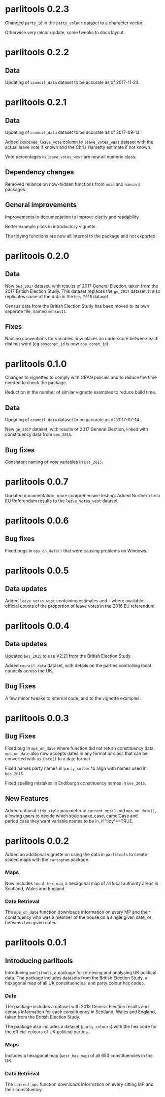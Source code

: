 
# parlitools 0.2.3

Changed `party_id` in the `party_colour` dataset to a character vector.

Otherwise very minor update, some tweaks to docs layout.

# parlitools 0.2.2

## Data

Updating of `council_data` dataset to be accurate as of 2017-11-24.

# parlitools 0.2.1

## Data

Updating of `council_data` dataset to be accurate as of 2017-09-13.

Added `combined_leave_vote` column to `leave_votes_west` dataset with the actual leave 
vote if known and the Chris Hanretty estimate if not known. 

Vote percentages in `leave_votes_west` are now all numeric class.

## Dependency changes

Removed reliance on now-hidden functions from `mnis` and `hansard` packages.

## General improvements

Improvements to documentation to improve clarity and readability. 

Better example plots in introductory vignette.

The tidying functions are now all internal to the package and not exported.

# parlitools 0.2.0

## Data

New `bes_2017` dataset, with results of 2017 General Election, taken from the 2017 
British Election Study. This dataset replaces the `ge_2017` dataset. It also 
replicates some of the data in the `bes_2015` dataset.

Census data from the British Election Study has been moved to its own seperate file, 
named `census11`.

## Fixes

Naming conventions for variables now places an underscore between each distinct 
word (eg `onsconst_id` is now `ons_const_id`)

# parlitools 0.1.0

Changes to vignettes to comply with CRAN policies and to reduce the time needed 
to check the package.

Reduction in the number of similar vignette examples to reduce build time.

## Data

Updating of `council_data` dataset to be accurate as of 2017-07-14.

New `ge_2017` dataset, with results of 2017 General Election, linked with 
constituency data from `bes_2015`.

## Bug fixes

Consistent naming of vote variables in `bes_2015`.

# parlitools 0.0.7

Updated documentation, more comprehensive testing. Added Northern Irish EU 
Referendum results to the `leave_votes_west` dataset.

# parlitools 0.0.6

## Bug fixes

Fixed bugs in `mps_on_date()` that were causing problems on Windows.

# parlitools 0.0.5

## Data updates

Added `leave_votes_west` containing estimates and - where available - official 
counts of the proportion of leave votes in the 2016 EU referendum.

# parlitools 0.0.4

## Data updates

Updated `bes_2015` to use V2.21 from the British Election Study.

Added `council_data` dataset, with details on the parties controlling local 
councils across the UK.

## Bug Fixes

A few minor tweaks to internal code, and to the vignette examples.

# parlitools 0.0.3

## Bug Fixes

Fixed bug in `mps_on_date` where function did not return constituency data. 
`mps_on_date` also now accepts dates in any format or class that can be 
converted with `as.Date()` to a date format.

Fixed names party names in `party_colour` to align with names used in `bes_2015`.

Fixed spelling mistakes in Endiburgh constituency names in `bes_2015`.

## New Features

Added optional `tidy_style` parameter in `current_mps()` and `mps_on_date()`, 
allowing users to decide which style snake_case, camelCase and period.case 
they want variable names to be in, if 'tidy'==TRUE.

# parlitools 0.0.2

Added an additional vignette on using the data in `parlitools` to create 
scaled maps with the `cartogram` package.

### Maps

Now includes `local_hex_map`, a hexagonal map of all local authority 
areas in Scotland, Wales and England.

### Data Retrieval

The `mps_on_date` function downloads information on every MP and their 
constituency who was a member of the house on a single given date, or 
between two given dates.

# parlitools 0.0.1

## Introducing parlitools

Introducing `parlitools`, a package for retrieving and analysing UK political 
data. The package includes datasets from the British Election Study, a 
hexagonal map of all UK constituencies, and party colour hex codes.

### Data

The package includes a dataset with 2015 General Election results and census 
information for each constituency in Scotland, Wales and England, taken from 
the British Election Study.

The package also includes a dataset (`party_colours`) with the hex code for 
the official colours of UK political parties.

### Maps

Includes a hexagonal map (`west_hex_map`) of all 650 constituencies in the UK.

### Data Retrieval

The `current_mps` function downloads information on every sitting MP and their constituency.
